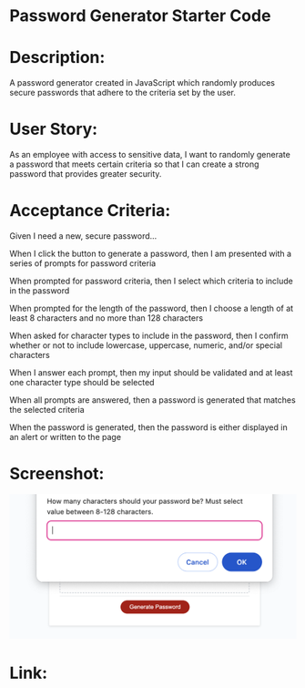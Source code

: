 # Password Generator Starter Code
# Description: 
A password generator created in JavaScript which randomly produces secure passwords that adhere to the criteria set by the user. 

# User Story: 
As an employee with access to sensitive data, I want to randomly generate a password that meets certain criteria so that I can create a strong password that provides greater security. 

# Acceptance Criteria: 
Given I need a new, secure password... 

When I click the button to generate a password, then I am presented with a series of prompts for password criteria

When prompted for password criteria, then I select which criteria to include in the password

When prompted for the length of the password, then I choose a length of at least 8 characters and no more than 128 characters

When asked for character types to include in the password, then I confirm whether or not to include lowercase, uppercase, numeric, and/or special characters

When I answer each prompt, then my input should be validated and at least one character type should be selected

When all prompts are answered, then a password is generated that matches the selected criteria

When the password is generated, then the password is either displayed in an alert or written to the page

# Screenshot: 
![screenshot of deployed application](<images /Screenshot 2024-02-26 at 6.56.56 PM.png>)


# Link: 
